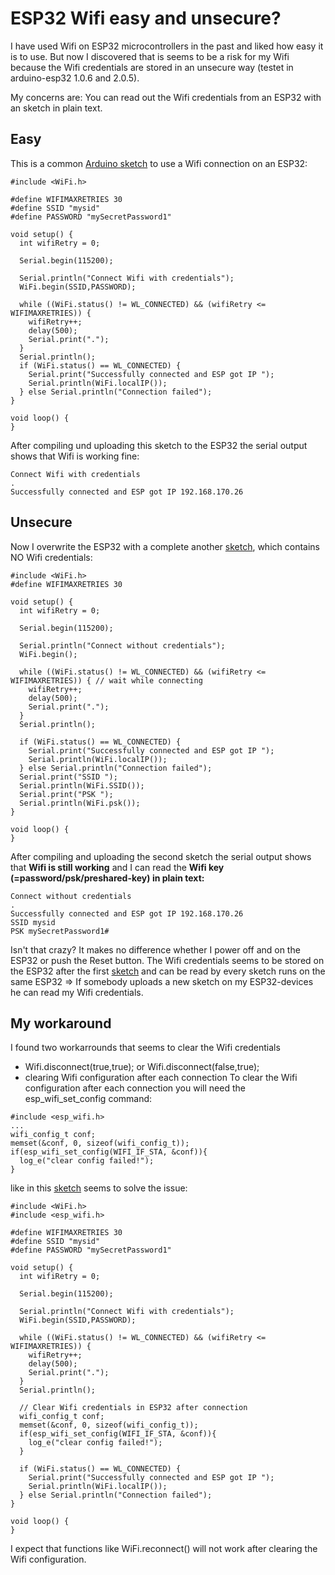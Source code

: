 # ESP32 Wifi easy and unsecure?
I have used Wifi on ESP32 microcontrollers in the past and liked how easy it is to use. But now I discovered that is seems to be a risk for my Wifi because the Wifi credentials are stored in an unsecure way (testet in arduino-esp32 1.0.6 and 2.0.5).

My concerns are: You can read out the Wifi credentials from an ESP32 with an sketch in plain text.

## Easy
This is a common [Arduino sketch](src/WiFiWithCredentials.ino) to use a Wifi connection on an ESP32:
```
#include <WiFi.h>

#define WIFIMAXRETRIES 30
#define SSID "mysid"
#define PASSWORD "mySecretPassword1"

void setup() {
  int wifiRetry = 0;

  Serial.begin(115200);

  Serial.println("Connect Wifi with credentials");
  WiFi.begin(SSID,PASSWORD);

  while ((WiFi.status() != WL_CONNECTED) && (wifiRetry <= WIFIMAXRETRIES)) {
    wifiRetry++;
    delay(500);
    Serial.print(".");
  }
  Serial.println();
  if (WiFi.status() == WL_CONNECTED) {
    Serial.print("Successfully connected and ESP got IP ");
    Serial.println(WiFi.localIP());
  } else Serial.println("Connection failed");
}

void loop() {
}
```
After compiling und uploading this sketch to the ESP32 the serial output shows that Wifi is working fine:
```
Connect Wifi with credentials
.
Successfully connected and ESP got IP 192.168.170.26
```
## Unsecure
Now I overwrite the ESP32 with a complete another [sketch](src/WiFiWithoutCredentials.ino), which contains NO Wifi credentials:
```
#include <WiFi.h>
#define WIFIMAXRETRIES 30

void setup() {
  int wifiRetry = 0;

  Serial.begin(115200);

  Serial.println("Connect without credentials");
  WiFi.begin();

  while ((WiFi.status() != WL_CONNECTED) && (wifiRetry <= WIFIMAXRETRIES)) { // wait while connecting
    wifiRetry++;
    delay(500);
    Serial.print(".");
  }
  Serial.println();
  
  if (WiFi.status() == WL_CONNECTED) {
    Serial.print("Successfully connected and ESP got IP ");
    Serial.println(WiFi.localIP());
  } else Serial.println("Connection failed");
  Serial.print("SSID ");
  Serial.println(WiFi.SSID());
  Serial.print("PSK ");
  Serial.println(WiFi.psk());
}

void loop() {
}
```
After compiling and uploading the second sketch the serial output shows that **Wifi is still working** and I can read the **Wifi key (=password/psk/preshared-key) in plain text:**
```
Connect without credentials
.
Successfully connected and ESP got IP 192.168.170.26
SSID mysid
PSK mySecretPassword1#
```
Isn't that crazy? It makes no difference whether I power off and on the ESP32 or push the Reset button. The Wifi credentials seems to be stored on the ESP32 after the first [sketch](src/WiFiWithCredentials.ino) and can be read by every sketch runs on the same ESP32 => If somebody uploads a new sketch on my ESP32-devices he can read my Wifi credentials.
## My workaround
I found two workarrounds that seems to clear the Wifi credentials
- Wifi.disconnect(true,true); or Wifi.disconnect(false,true);
- clearing Wifi configuration after each connection
To clear the Wifi configuration after each connection you will need the esp_wifi_set_config command:

```
#include <esp_wifi.h>
...
wifi_config_t conf;
memset(&conf, 0, sizeof(wifi_config_t));
if(esp_wifi_set_config(WIFI_IF_STA, &conf)){
  log_e("clear config failed!");
}
```
like in this [sketch](src/WifiWithSecureCredentials.ino) seems to solve the issue:
```
#include <WiFi.h>
#include <esp_wifi.h>

#define WIFIMAXRETRIES 30
#define SSID "mysid"
#define PASSWORD "mySecretPassword1"

void setup() {
  int wifiRetry = 0;

  Serial.begin(115200);

  Serial.println("Connect Wifi with credentials");
  WiFi.begin(SSID,PASSWORD);

  while ((WiFi.status() != WL_CONNECTED) && (wifiRetry <= WIFIMAXRETRIES)) {
    wifiRetry++;
    delay(500);
    Serial.print(".");
  }
  Serial.println();
  
  // Clear Wifi credentials in ESP32 after connection
  wifi_config_t conf;
  memset(&conf, 0, sizeof(wifi_config_t));
  if(esp_wifi_set_config(WIFI_IF_STA, &conf)){
    log_e("clear config failed!");
  }

  if (WiFi.status() == WL_CONNECTED) {
    Serial.print("Successfully connected and ESP got IP ");
    Serial.println(WiFi.localIP());
  } else Serial.println("Connection failed");
}

void loop() {
}
```
I expect that functions like WiFi.reconnect() will not work after clearing the Wifi configuration.

